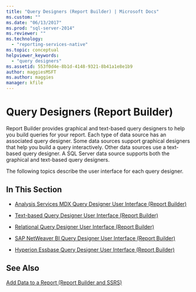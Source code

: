 ```yaml
---
title: "Query Designers (Report Builder) | Microsoft Docs"
ms.custom: ""
ms.date: "06/13/2017"
ms.prod: "sql-server-2014"
ms.reviewer: ""
ms.technology: 
  - "reporting-services-native"
ms.topic: conceptual
helpviewer_keywords: 
  - "query designers"
ms.assetid: 553f0d4e-8b1d-4148-9321-8b41a1e8e1b9
author: maggiesMSFT
ms.author: maggies
manager: kfile
---
```

# Query Designers (Report Builder)
  Report Builder provides graphical and text-based query designers to help you build queries for your report. Each type of data source has an associated query designer. Some data sources support graphical designers that help you build a query interactively. Other data sources use a text-based query designer. A SQL Server data source supports both the graphical and text-based query designers.  
  
 The following topics describe the user interface for each query designer.  
  
## In This Section  
  
-   [Analysis Services MDX Query Designer User Interface &#40;Report Builder&#41;](../../2014/reporting-services/analysis-services-mdx-query-designer-user-interface-report-builder.md)  
  
-   [Text-based Query Designer User Interface &#40;Report Builder&#41;](report-data/text-based-query-designer-user-interface-report-builder.md)  
  
-   [Relational Query Designer User Interface &#40;Report Builder&#41;](report-data/relational-query-designer-user-interface-report-builder.md)  
  
-   [SAP NetWeaver BI Query Designer User Interface &#40;Report Builder&#41;](../../2014/reporting-services/sap-netweaver-bi-query-designer-user-interface-report-builder.md)  
  
-   [Hyperion Essbase Query Designer User Interface &#40;Report Builder&#41;](../../2014/reporting-services/hyperion-essbase-query-designer-user-interface-report-builder.md)  
  
## See Also  
 [Add Data to a Report &#40;Report Builder and SSRS&#41;](report-data/report-datasets-ssrs.md)  
  
  
